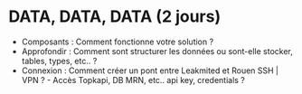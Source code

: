 # DATA, DATA, DATA (2 jours)

 * <div v-click> <Variant type="warning">Composants</Variant> : Comment fonctionne votre solution ? </div>
 * <div v-click> <Variant type="warning">Approfondir</Variant> : Comment sont structurer les données ou sont-elle stocker, tables, types, etc.. ? </div>
 * <div v-click> <Variant type="warning">Connexion</Variant> : Comment créer un pont entre Leakmited et Rouen SSH | VPN ? - Accès Topkapi, DB MRN, etc.. api key, credentials ?</div>

